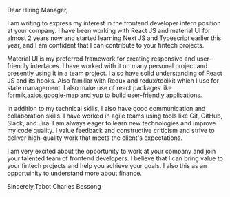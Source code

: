 Dear Hiring Manager,

I am writing to express my interest in the frontend developer intern position at your company. I have been working with React JS and material UI for almost 2 years now and started learning Next JS and Typescript earlier this year, and I am confident that I can contribute to your fintech projects.

Material UI is my preferred framework for creating responsive and user-friendly interfaces. I have worked with it on many personal project and presently using it in a team project. I also have solid understanding of React JS and its hooks. Also familiar with Redux and redux/toolkit which I use for state management. I also make use of react packages like formik,axios,google-map and yup to build user-friendly applications.

In addition to my technical skills, I also have good communication and collaboration skills. I have worked in agile teams using tools like Git, GitHub, Slack, and Jira. I am always eager to learn new technologies and improve my code quality. I value feedback and constructive criticism and strive to deliver high-quality work that meets the client's expectations.

I am very excited about the opportunity to work at your company and join your talented team of frontend developers. I believe that I can bring value to your fintech projects and help you achieve your goals. I also this as an opportuinity to understand more about finance.



Sincerely,Tabot Charles Bessong
